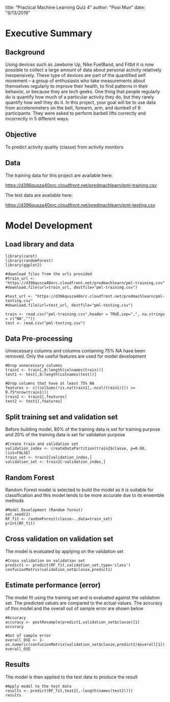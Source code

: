 title: "Practical Machine Learning Quiz 4"
author: "Pooi Mun"
date: "9/13/2019"


# Executive Summary
## Background

Using devices such as Jawbone Up, Nike FuelBand, and Fitbit it is now possible to collect a large amount of data about personal activity relatively inexpensively. These type of devices are part of the quantified self movement – a group of enthusiasts who take measurements about themselves regularly to improve their health, to find patterns in their behavior, or because they are tech geeks. One thing that people regularly do is quantify how much of a particular activity they do, but they rarely quantify how well they do it. In this project, your goal will be to use data from accelerometers on the belt, forearm, arm, and dumbell of 6 participants. They were asked to perform barbell lifts correctly and incorrectly in 5 different ways. 

## Objective
To predict activity quality (classe) from activity monitors

## Data
The training data for this project are available here:

https://d396qusza40orc.cloudfront.net/predmachlearn/pml-training.csv

The test data are available here:

https://d396qusza40orc.cloudfront.net/predmachlearn/pml-testing.csv

# Model Development
## Load library and data
```{r}
library(caret)
library(randomForest)
library(ggplot2)

#download files from the urls provided
#train_url <- "https://d396qusza40orc.cloudfront.net/predmachlearn/pml-training.csv"
#download.file(url=train_url, destfile="pml-training.csv")

#test_url <- "https://d396qusza40orc.cloudfront.net/predmachlearn/pml-testing.csv"
#download.file(url=test_url, destfile="pml-testing.csv")

train <- read.csv("pml-training.csv",header = TRUE,sep=",", na.strings = c("NA",""))
test <- read.csv("pml-testing.csv")

```

## Data Pre-processing
Unnecessary columns and columns containing 75% NA have been removed. Only the useful features are used for model development
```{r}
#Drop unnecessary columns
train1 <- train[,8:length(colnames(train))]
test1 <- test[,8:length(colnames(test))]

#Drop columns that have at least 75% NA
features <- c((colSums(!is.na(train1[,-ncol(train1)])) >= 0.75*nrow(train1)))
train2 <- train1[,features]
test2 <- test1[,features]

```

## Split training set and validation set
Before building model, 80% of the training data is set for training purpose and 20% of the training data is set for validation purpose
```{r}
#Create train and validation set
validation_index <- createDataPartition(train2$classe, p=0.80, list=FALSE)
train_set <- train2[validation_index,]
validation_set <- train2[-validation_index,]
```

## Random Forest 
Random Forest model is selected to build the model as it is suitable for classification and this model tends to be more accurate due to its ensemble methods

```{r}
#Model Development (Random forest)
set.seed(2)
RF_fit <- randomForest(classe~.,data=train_set)
print(RF_fit)
```

## Cross validation on validation set
The model is evaluated by applying on the validation set

```{r}
#Cross validation on validation set
predict1 <- predict(RF_fit,validation_set,type='class')
confusionMatrix(validation_set$classe,predict1)
```

## Estimate performance (error)
The model fit using the training set and is evaluated against the validation set. The predicted values are compared to the actual values. The accuracy of this model and the overall out of sample error are shown below

```{r}
#Accuracy
accuracy <- postResample(predict1,validation_set$classe)[1]
accuracy

#Out of sample error
overall_OSE <- 1-
as.numeric(confusionMatrix(validation_set$classe,predict1)$overall[1])
overall_OSE

```

## Results
The model is then applied to the test data to produce the result
```{r}
#Apply model to the test data
results <- predict(RF_fit,test2[,-length(names(test2))])
results

```
